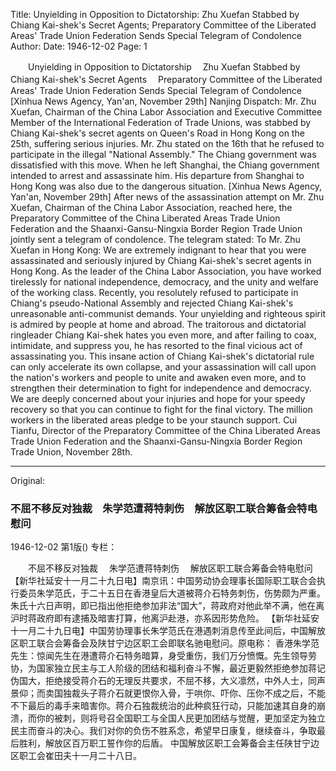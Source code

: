 Title: Unyielding in Opposition to Dictatorship: Zhu Xuefan Stabbed by Chiang Kai-shek's Secret Agents; Preparatory Committee of the Liberated Areas' Trade Union Federation Sends Special Telegram of Condolence
Author:
Date: 1946-12-02
Page: 1

　　Unyielding in Opposition to Dictatorship
  　Zhu Xuefan Stabbed by Chiang Kai-shek's Secret Agents
  　Preparatory Committee of the Liberated Areas' Trade Union Federation Sends Special Telegram of Condolence
    [Xinhua News Agency, Yan'an, November 29th] Nanjing Dispatch: Mr. Zhu Xuefan, Chairman of the China Labor Association and Executive Committee Member of the International Federation of Trade Unions, was stabbed by Chiang Kai-shek's secret agents on Queen's Road in Hong Kong on the 25th, suffering serious injuries. Mr. Zhu stated on the 16th that he refused to participate in the illegal "National Assembly." The Chiang government was dissatisfied with this move. When he left Shanghai, the Chiang government intended to arrest and assassinate him. His departure from Shanghai to Hong Kong was also due to the dangerous situation.
    [Xinhua News Agency, Yan'an, November 29th] After news of the assassination attempt on Mr. Zhu Xuefan, Chairman of the China Labor Association, reached here, the Preparatory Committee of the China Liberated Areas Trade Union Federation and the Shaanxi-Gansu-Ningxia Border Region Trade Union jointly sent a telegram of condolence. The telegram stated:
    To Mr. Zhu Xuefan in Hong Kong: We are extremely indignant to hear that you were assassinated and seriously injured by Chiang Kai-shek's secret agents in Hong Kong. As the leader of the China Labor Association, you have worked tirelessly for national independence, democracy, and the unity and welfare of the working class. Recently, you resolutely refused to participate in Chiang's pseudo-National Assembly and rejected Chiang Kai-shek's unreasonable anti-communist demands. Your unyielding and righteous spirit is admired by people at home and abroad. The traitorous and dictatorial ringleader Chiang Kai-shek hates you even more, and after failing to coax, intimidate, and suppress you, he has resorted to the final vicious act of assassinating you. This insane action of Chiang Kai-shek's dictatorial rule can only accelerate its own collapse, and your assassination will call upon the nation's workers and people to unite and awaken even more, and to strengthen their determination to fight for independence and democracy. We are deeply concerned about your injuries and hope for your speedy recovery so that you can continue to fight for the final victory. The million workers in the liberated areas pledge to be your staunch support.
    Cui Tianfu, Director of the Preparatory Committee of the China Liberated Areas Trade Union Federation and the Shaanxi-Gansu-Ningxia Border Region Trade Union, November 28th.



<hr /> 

Original: 


### 不屈不移反对独裁　朱学范遭蒋特刺伤　解放区职工联合筹备会特电慰问

1946-12-02
第1版()
专栏：

　　不屈不移反对独裁
  　朱学范遭蒋特刺伤
  　解放区职工联合筹备会特电慰问
    【新华社延安十一月二十九日电】南京讯：中国劳动协会理事长国际职工联合会执行委员朱学范氏，于二十五日在香港皇后大道被蒋介石特务刺伤，伤势颇为严重。朱氏十六日声明，即已指出他拒绝参加非法“国大”，蒋政府对他此举不满，他在离沪时蒋政府即有逮捕及暗害打算，他离沪赴港，亦系因形势危险。
    【新华社延安十一月二十九日电】中国劳协理事长朱学范氏在港遇刺消息传至此间后，中国解放区职工联合会筹备会及陕甘宁边区职工会即联名驰电慰问。原电称：
    香港朱学范先生：惊闻先生在港遭蒋介石特务暗算，身受重伤，我们万分愤慨。先生领导劳协，为国家独立民主与工人阶级的团结和福利奋斗不懈，最近更毅然拒绝参加蒋记伪国大，拒绝接受蒋介石的无理反共要求，不屈不移，大义凛然，中外人士，同声景仰；而卖国独裁头子蒋介石就更恨你入骨，于哄你、吓你、压你不成之后，不能不下最后的毒手来暗害你。蒋介石独裁统治的此种疯狂行动，只能加速其自身的崩溃，而你的被刺，则将号召全国职工与全国人民更加团结与觉醒，更加坚定为独立民主而奋斗的决心。我们对你的负伤不胜系念，希望早日康复，继续奋斗，争取最后胜利，解放区百万职工誓作你的后盾。
    中国解放区职工会筹备会主任陕甘宁边区职工会崔田夫十一月二十八日。
